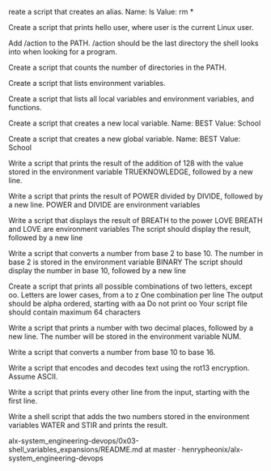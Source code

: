 reate a script that creates an alias. Name: ls Value: rm *

Create a script that prints hello user, where user is the current Linux user.

Add /action to the PATH. /action should be the last directory the shell looks into when looking for a program.

Create a script that counts the number of directories in the PATH.

Create a script that lists environment variables.

Create a script that lists all local variables and environment variables, and functions.

Create a script that creates a new local variable. Name: BEST Value: School

Create a script that creates a new global variable. Name: BEST Value: School

Write a script that prints the result of the addition of 128 with the value stored in the environment variable TRUEKNOWLEDGE, followed by a new line.

Write a script that prints the result of POWER divided by DIVIDE, followed by a new line. POWER and DIVIDE are environment variables

Write a script that displays the result of BREATH to the power LOVE BREATH and LOVE are environment variables The script should display the result, followed by a new line

Write a script that converts a number from base 2 to base 10. The number in base 2 is stored in the environment variable BINARY The script should display the number in base 10, followed by a new line

Create a script that prints all possible combinations of two letters, except oo. Letters are lower cases, from a to z One combination per line The output should be alpha ordered, starting with aa Do not print oo Your script file should contain maximum 64 characters

Write a script that prints a number with two decimal places, followed by a new line. The number will be stored in the environment variable NUM.

Write a script that converts a number from base 10 to base 16.

Write a script that encodes and decodes text using the rot13 encryption. Assume ASCII.

Write a script that prints every other line from the input, starting with the first line.

Write a shell script that adds the two numbers stored in the environment variables WATER and STIR and prints the result.

alx-system_engineering-devops/0x03-shell_variables_expansions/README.md at master · henrypheonix/alx-system_engineering-devops
